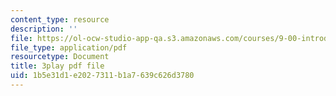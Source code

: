 ```yaml
---
content_type: resource
description: ''
file: https://ol-ocw-studio-app-qa.s3.amazonaws.com/courses/9-00-introduction-to-psychology-fall-2004/1b5e31d1e2027311b1a7639c626d3780_10493.pdf
file_type: application/pdf
resourcetype: Document
title: 3play pdf file
uid: 1b5e31d1-e202-7311-b1a7-639c626d3780
---
```

